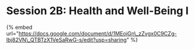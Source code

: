 # Session 2B: Health and Well-Being I

{% embed url="https://docs.google.com/document/d/1MEojGn\_zZvgx0C9CZg-Ibj82VN\_QTBTzX1VeSaRwG-s/edit?usp=sharing" %}



